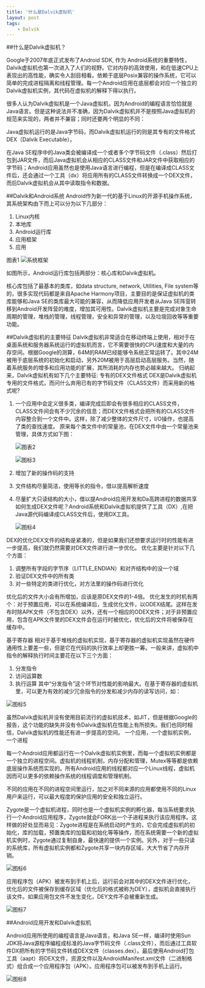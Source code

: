 ```yaml
---
title: '什么是Dalvik虚拟机'
layout: post
tags:
    - Dalvik
---
```


##什么是Dalvik虚拟机？

Google于2007年底正式发布了Android SDK, 作为 Android系统的重要特性，Dalvik虚拟机也第一次进入了人们的视野。它对内存的高效使用，和在低速CPU上表现出的高性能，确实令人刮目相看。依赖于底层Posix兼容的操作系统，它可以简单的完成进程隔离和线程管理。每一个Android应用在底层都会对应一个独立的Dalvik虚拟机实例，其代码在虚拟机的解释下得以执行。

很多人认为Dalvik虚拟机是一个Java虚拟机，因为Android的编程语言恰恰就是Java语言。但是这种说法并不准确，因为Dalvik虚拟机并不是按照Java虚拟机的规范来实现的，两者并不兼容；同时还要两个明显的不同：

Java虚拟机运行的是Java字节码，而Dalvik虚拟机运行的则是其专有的文件格式DEX（Dalvik Executable）。 

在Java SE程序中的Java类会被编译成一个或者多个字节码文件（.class）然后打包到JAR文件，而后Java虚拟机会从相应的CLASS文件和JAR文件中获取相应的字节码；Android应用虽然也是使用Java语言进行编程，但是在编译成CLASS文件后，还会通过一个工具（dx）将应用所有的CLASS文件转换成一个DEX文件，而后Dalvik虚拟机会从其中读取指令和数据。 
 
##Dalvik和Android系统
Android作为新一代的基于Linux的开源手机操作系统，其系统架构由下而上可以分为以下几部分：
1. Linux内核
2. 本地库
3. Android运行库 
4. 应用框架 
5. 应用 

图表1
![系统框架](/media/files/2013/08/22/android_system_design.jpg)
 
如图所示，Android运行库包括两部分：核心库和Dalvik虚拟机。

核心库包括了最基本的类库，如data structure, network, Utilities, File system等的，很多实现代码都是来自Apache Harmony项目，主要目的是保证虚拟机的类库能够和Java SE的类库最大可能的兼容，从而降低应用开发者从Java SE阵营转移到Android开发阵营的难度，增加其可用性。Dalvik虚拟机主要是完成对象生命周期的管理，堆栈的管理，线程管理，安全和异常的管理，以及垃圾回收等等重要功能。

##Dalvik虚拟机的主要特征
Dalvik虚拟机非常适合在移动终端上使用，相对于在桌面系统和服务器系统运行的虚拟机而言，它不需要很快的CPU速度和大量的内存空间。根据Google的测算，64M的RAM已经能够令系统正常运转了。其中24M被用于底层系统的初始化和启动，另外20M被用于高层启动高层服务。当然，随着系统服务的增多和应用功能的扩展，其所消耗的内存也势必越来越大。
归纳起来，Dalvik虚拟机有如下几个主要特征:
专有的DEX文件格式
DEX是Dalvik虚拟机专用的文件格式，而问什么弃用已有的字节码文件（CLASS文件）而采用新的格式呢?

1. 一个应用中会定义很多类，编译完成后即会有很多相应的CLASS文件，CLASS文件间会有不少冗余的信息；而DEX文件格式会把所有的CLASS文件内容整合到一个文件中。这样，除了减少整体的文件尺寸，I/O操作，也提高了类的查找速度。
   原来每个类文件中的常量池，在DEX文件中由一个常量池来管理，具体方式如下图：

    ![图表2](/media/files/2013/08/22/2.jpg)

   	![图标3](/media/files/2013/08/22/3.jpg)
      
2. 增加了新的操作码的支持
3. 文件结构尽量简洁，使用等长的指令，借以提高解析速度
4. 尽量扩大只读结构的大小，借以提Android应用开发和Da高跨进程的数据共享
      如何生成DEX文件呢？Android系统和Dalvik虚拟机提供了工具（DX）,在把Java源代码编译成CLASS文件后，使用DX工具。

	![图标4](/media/files/2013/08/22/4.jpg)

DEX的优化DEX文件的结构是紧凑的，但是如果我们还想要求运行时的性能有进一步提高，我们就仍然需要对DEX文件进行进一步优化。
优化主要是针对以下几个方面：

1. 调整所有字段的字节序（LITTLE_ENDIAN）和对齐结构中的没一个域 
2. 验证DEX文件中的所有类 
3. 对一些特定的类进行优化，对方法里的操作码进行优化 

优化后的文件大小会有所增加，应该是原DEX文件的1-4倍。
优化发生的时机有两个：对于预置应用，可以在系统编译后，生成优化文件，以ODEX结尾。这样在发布时除APK文件（不包含DEX）以外，还有一个相应的ODEX文件；对于非预置应用，包含在APK文件里的DEX文件会在运行时被优化，优化后的文件将被保存在缓存中。

基于寄存器 
相对于基于堆栈的虚拟机实现，基于寄存器的虚拟机实现虽然在硬件通用性上要差一些，但是它在代码的执行效率上却更胜一筹。一般来讲，虚拟机中指令的解释执行时间主要花在以下三个方面：
1. 分发指令 
2. 访问运算数 
3. 执行运算 
      其中“分发指令”这个环节对性能的影响最大。在基于寄存器的虚拟机里，可以更为有效的减少冗余指令的分发和减少内存的读写访问，如：

![图标5](/media/files/2013/08/22/5.jpg)

虽然Dalvik虚拟机并没有使用目前流行的虚拟机技术，如JIT，但是根据Google的报告，这个功能的缺失并没有令Dalvik虚拟机在性能上有所损失。我们也同时相信，Dalvik虚拟机的性能还有进一步提高的空间。 
一个应用，一个虚拟机实例，一个进程 

每一个Android应用都运行在一个Dalvik虚拟机实例里，而每一个虚拟机实例都是一个独立的进程空间。虚拟机的线程机制，内存分配和管理，Mutex等等都是依赖底层操作系统而实现的。所有Android应用的线程都对应一个Linux线程，虚拟机因而可以更多的依赖操作系统的线程调度和管理机制。

不同的应用在不同的进程空间里运行，加之对不同来源的应用都使用不同的Linux用户来运行，可以最大程度的保护应用的安全和独立运行。

Zygote是一个虚拟机进程，同时也是一个虚拟机实例的孵化器，每当系统要求执行一个Android应用程序，Zygote就会FORK出一个子进程来执行该应用程序。这样做的好处显而易见：Zygote进程是在系统启动时产生的，它会完成虚拟机的初始化，库的加载，预置类库的加载和初始化等等操作，而在系统需要一个新的虚拟机实例时，Zygote通过复制自身，最快速的提供一个实例。另外，对于一些只读的系统库，所有虚拟机实例都和Zygote共享一块内存区域，大大节省了内存开销。

![图标6](/media/files/2013/08/22/6.jpg)

应用程序包（APK）被发布到手机上后，运行前会对其中的DEX文件进行优化，优化后的文件被保存到缓存区域（优化后的格式被称为DEY），虚拟机会直接执行该文件。如果应用包文件不发生变化，DEY文件不会被重新生成。

![图标7](/media/files/2013/08/22/7.jpg)

##Android应用开发和Dalvik虚拟机

Android应用所使用的编程语言是Java语言，和Java SE一样，编译时使用Sun JDK将Java源程序编程成标准的Java字节码文件（.class文件），而后通过工具软件DX把所有的字节码文件转成DEX文件（classes.dex）。最后使用Android打包工具（aapt）将DEX文件，资源文件以及AndroidManifest.xml文件（二进制格式）组合成一个应用程序包（APK）。应用程序包可以被发布到手机上运行。

![图标8](/media/files/2013/08/22/8.jpg)

